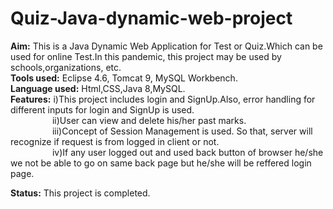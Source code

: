 # Quiz-Java-dynamic-web-project
<b>Aim:</b> This is a Java Dynamic Web Application for Test or Quiz.Which can be used for online Test.In this pandemic, this project may be used by schools,organizations, etc.<br>
<b>Tools used:</b> Eclipse 4.6, Tomcat 9, MySQL Workbench.<br>
<b>Language used:</b> Html,CSS,Java 8,MySQL.<br>
<b>Features:</b> i)This project includes login and SignUp.Also,&nbsp;error handling for different inputs for login and SignUp is used.<br>
&nbsp;&nbsp;&nbsp;&nbsp;&nbsp;&nbsp;&nbsp;&nbsp;&nbsp;&nbsp;&nbsp;&nbsp;&nbsp;&nbsp;&nbsp;&nbsp;
ii)User can view and delete his/her past marks.<br>
&nbsp;&nbsp;&nbsp;&nbsp;&nbsp;&nbsp;&nbsp;&nbsp;&nbsp;&nbsp;&nbsp;&nbsp;&nbsp;&nbsp;&nbsp;&nbsp;
iii)Concept of Session Management is used.&nbsp;So that, server will recognize if request is from logged in client or not.<br>
&nbsp;&nbsp;&nbsp;&nbsp;&nbsp;&nbsp;&nbsp;&nbsp;&nbsp;&nbsp;&nbsp;&nbsp;&nbsp;&nbsp;&nbsp;&nbsp;
iv)If any user logged out and used back button of browser he/she we not be able to go on same back page but he/she will be reffered login page.
                
<b>Status:</b> This project is completed.<br>

